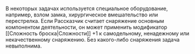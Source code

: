 В некоторых задачах используется специальное оборудование, например, взлом замка, хирургическое вмешательство или перестрелка. Если Рассказчик считает снаряжение основным компонентом деятельности, он может применить модификатор [[Сложность броска|Сложности]] +1 к самодельному, ненадежному или некачественному снаряжению. Без какого-либо снаряжения задача невыполнима.